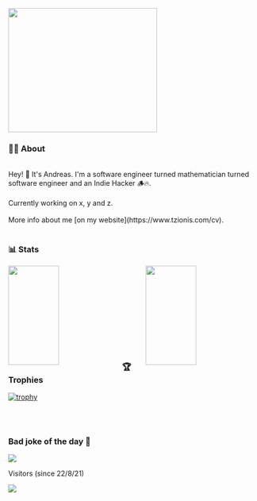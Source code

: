 
<img width="300" height="250" src="https://cdn.dribbble.com/users/1162077/screenshots/4649464/skatter-programmer.gif">

### 👨‍💻 About
</br>
Hey! 👋 It's Andreas. I'm a software engineer turned mathematician turned software engineer and an Indie Hacker 🪵🔥.
</br>
</br>
Currently working on x, y and z.
</br>
</br>
More info about me [on my website](https://www.tzionis.com/cv).
</br>
</br>

### 📊 Stats

<img align="left" width="45%" height="200" src="https://github-readme-stats.vercel.app/api?username=LiveDuo&show_icons=true&theme=dark"/>
<img align="right" width="45%" height="200" src="https://github-readme-streak-stats.herokuapp.com/?user=LiveDuo&theme=dark"/>

<!-- [![Github Stats](https://github-readme-stats.vercel.app/api?username=LiveDuo&show_icons=true&theme=dark&hide_title=true)](https://github.com/LiveDuo) -->

<!-- ![Github Streak](https://github-readme-streak-stats.herokuapp.com/?user=LiveDuo&theme=dark) -->

</br>
</br>
</br>
</br>
</br>
</br>
</br>
</br>
</br>
</br>

### 🏆 Trophies

[![trophy](https://github-profile-trophy.vercel.app/?username=LiveDuo&theme=radical&margin-w=40&margin-h=40)](https://github.com/LiveDuo)

</br>
</br>

### Bad joke of the day 🙈

<img src="https://readme-jokes.vercel.app/api" />

Visitors (since 22/8/21)

<img src="https://profile-counter.glitch.me/{LiveDuo}/count.svg" />
